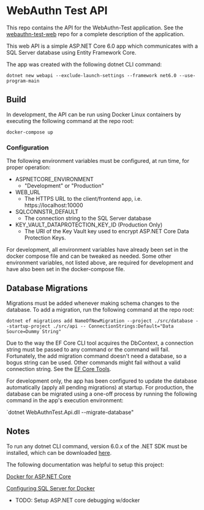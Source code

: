 # WebAuthn Test API
This repo contains the API for the WebAuthn-Test application. See the
[webauthn-test-web](https://github.com/cmg2146/webauthn-test-web) repo for a complete description of the
application.

This web API is a simple <span>ASP.</span>NET Core 6.0 app which communicates with a SQL Server database using
Entity Framework Core.

The app was created with the following dotnet CLI command:

 ```dotnet new webapi --exclude-launch-settings --framework net6.0 --use-program-main```

## Build
In development, the API can be run using Docker Linux containers by executing the following command at the repo root:

```docker-compose up```

### Configuration
The following environment variables must be configured, at run time, for proper operation:

* ASPNETCORE_ENVIRONMENT
  * "Development" or "Production"
* WEB_URL
  * The HTTPS URL to the client/frontend app, i.e. https://localhost:10000
* SQLCONNSTR_DEFAULT
  * The connection string to the SQL Server database
* KEY_VAULT_DATAPROTECTION_KEY_ID (Production Only)
  * The URI of the Key Vault key used to encrypt ASP.NET Core Data Protection Keys.

For development, all environment variables have already been set in the docker compose file and can
be tweaked as needed. Some other environment variables, not listed above, are required for development and
have also been set in the docker-compose file.

## Database Migrations
Migrations must be added whenever making schema changes to the database. To add a migration, run the following command
at the repo root:

```dotnet ef migrations add NameOfNewMigration --project ./src/database --startup-project ./src/api -- ConnectionStrings:Default="Data Source=Dummy String"```

Due to the way the EF Core CLI tool acquires the DbContext, a connection string must be passed to any command or the
command will fail. Fortunately, the add migration command doesn't need a database, so a bogus string can be used.
Other commands might fail without a valid connection string. See the [EF Core Tools](https://learn.microsoft.com/en-us/ef/core/cli/dotnet).

For development only, the app has been configured to update the database automatically (apply all pending migrations) at startup.
For production, the database can be migrated using a one-off process by running the following command in the app's execution environment:

`dotnet WebAuthnTest.Api.dll --migrate-database"

## Notes

To run any dotnet CLI command, version 6.0.x of the .NET SDK must be installed, which can be downloaded
[here](https://dotnet.microsoft.com/en-us/download/dotnet/6.0).

The following documentation was helpful to setup this project:

[Docker for <span>ASP.</span>NET Core](https://learn.microsoft.com/en-us/aspnet/core/host-and-deploy/docker/building-net-docker-images?view=aspnetcore-6.0)

[Configuring SQL Server for Docker](https://learn.microsoft.com/en-us/sql/linux/sql-server-linux-docker-container-configure)

* TODO: Setup <span>ASP.</span>NET core debugging w/docker
